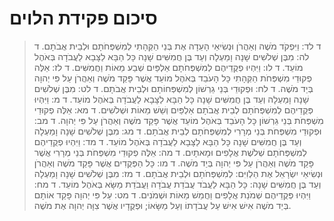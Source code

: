 # סיכום פקידת הלוים

> ד לד: וַיִּפְקֹד מֹשֶׁה וְאַהֲרֹן וּנְשִׂיאֵי הָעֵדָה אֶת בְּנֵי הַקְּהָתִי לְמִשְׁפְּחֹתָם וּלְבֵית אֲבֹתָם.
> ד לה: מִבֶּן שְׁלֹשִׁים שָׁנָה וָמַעְלָה וְעַד בֶּן חֲמִשִּׁים שָׁנָה כָּל הַבָּא לַצָּבָא לַעֲבֹדָה בְּאֹהֶל מוֹעֵד.
> ד לו: וַיִּהְיוּ פְקֻדֵיהֶם לְמִשְׁפְּחֹתָם אַלְפַּיִם שְׁבַע מֵאוֹת וַחֲמִשִּׁים.
> ד לז: אֵלֶּה פְקוּדֵי מִשְׁפְּחֹת הַקְּהָתִי כָּל הָעֹבֵד בְּאֹהֶל מוֹעֵד אֲשֶׁר פָּקַד מֹשֶׁה וְאַהֲרֹן עַל פִּי יְהוָה בְּיַד מֹשֶׁה.
> ד לח: וּפְקוּדֵי בְּנֵי גֵרְשׁוֹן לְמִשְׁפְּחוֹתָם וּלְבֵית אֲבֹתָם.
> ד לט: מִבֶּן שְׁלֹשִׁים שָׁנָה וָמַעְלָה וְעַד בֶּן חֲמִשִּׁים שָׁנָה כָּל הַבָּא לַצָּבָא לַעֲבֹדָה בְּאֹהֶל מוֹעֵד.
> ד מ: וַיִּהְיוּ פְּקֻדֵיהֶם לְמִשְׁפְּחֹתָם לְבֵית אֲבֹתָם אַלְפַּיִם וְשֵׁשׁ מֵאוֹת וּשְׁלֹשִׁים.
> ד מא: אֵלֶּה פְקוּדֵי מִשְׁפְּחֹת בְּנֵי גֵרְשׁוֹן כָּל הָעֹבֵד בְּאֹהֶל מוֹעֵד אֲשֶׁר פָּקַד מֹשֶׁה וְאַהֲרֹן עַל פִּי יְהוָה.
> ד מב: וּפְקוּדֵי מִשְׁפְּחֹת בְּנֵי מְרָרִי לְמִשְׁפְּחֹתָם לְבֵית אֲבֹתָם.
> ד מג: מִבֶּן שְׁלֹשִׁים שָׁנָה וָמַעְלָה וְעַד בֶּן חֲמִשִּׁים שָׁנָה כָּל הַבָּא לַצָּבָא לַעֲבֹדָה בְּאֹהֶל מוֹעֵד.
> ד מד: וַיִּהְיוּ פְקֻדֵיהֶם לְמִשְׁפְּחֹתָם שְׁלֹשֶׁת אֲלָפִים וּמָאתָיִם.
> ד מה: אֵלֶּה פְקוּדֵי מִשְׁפְּחֹת בְּנֵי מְרָרִי אֲשֶׁר פָּקַד מֹשֶׁה וְאַהֲרֹן עַל פִּי יְהוָה בְּיַד מֹשֶׁה.
> ד מו: כָּל הַפְּקֻדִים אֲשֶׁר פָּקַד מֹשֶׁה וְאַהֲרֹן וּנְשִׂיאֵי יִשְׂרָאֵל אֶת הַלְוִיִּם:  לְמִשְׁפְּחֹתָם וּלְבֵית אֲבֹתָם.
> ד מז: מִבֶּן שְׁלֹשִׁים שָׁנָה וָמַעְלָה וְעַד בֶּן חֲמִשִּׁים שָׁנָה:  כָּל הַבָּא לַעֲבֹד עֲבֹדַת עֲבֹדָה וַעֲבֹדַת מַשָּׂא בְּאֹהֶל מוֹעֵד.
> ד מח: וַיִּהְיוּ פְּקֻדֵיהֶם שְׁמֹנַת אֲלָפִים וַחֲמֵשׁ מֵאוֹת וּשְׁמֹנִים.
> ד מט: עַל פִּי יְהוָה פָּקַד אוֹתָם בְּיַד מֹשֶׁה אִישׁ אִישׁ עַל עֲבֹדָתוֹ וְעַל מַשָּׂאוֹ; וּפְקֻדָיו אֲשֶׁר צִוָּה יְהוָה אֶת מֹשֶׁה. 
 

